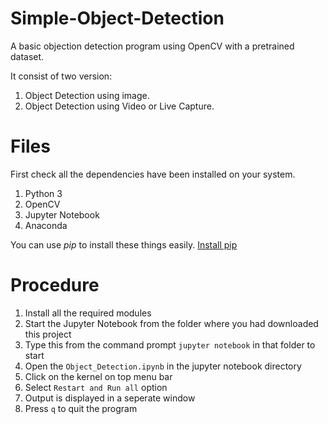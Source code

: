 # Simple-Object-Detection
A basic objection detection program using OpenCV with a pretrained dataset.

It consist of two version:
1. Object Detection using image.
2. Object Detection using Video or Live Capture.
# Files
First check all the dependencies have been installed on your system.
1. Python 3
2. OpenCV
3. Jupyter Notebook
4. Anaconda

You can use *pip* to install these things easily.  [Install pip](https://www.dataquest.io/blog/install-pip-windows/)
# Procedure
1. Install all the required modules
2. Start the Jupyter Notebook from the folder where you had downloaded this project
3. Type this from the command prompt ```jupyter notebook``` in that folder to start
4. Open the ```Object_Detection.ipynb``` in the jupyter notebook directory
5. Click on the kernel on top menu bar
6. Select ```Restart and Run all``` option
7. Output is displayed in a seperate window
8. Press ```q``` to quit the program

